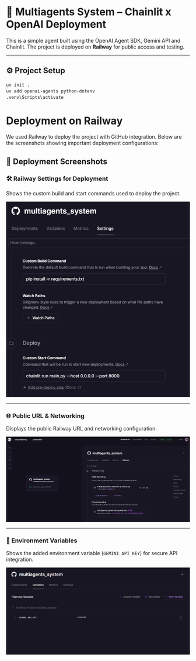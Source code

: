 # 🧠 Multiagents System – Chainlit x OpenAI Deployment

This is a simple agent built using the OpenAI Agent SDK, Gemini API and Chainlit. The project is deployed on **Railway** for public access and testing.

---

## ⚙️ Project Setup

```bash
uv init .
uv add openai-agents python-dotenv
.venv\Scripts\activate
```

# Deployment on Railway

We used Railway to deploy the project with GitHub integration.
Below are the screenshots showing important deployment configurations:


## 📸 Deployment Screenshots

### 🛠️ Railway Settings for Deployment
Shows the custom build and start commands used to deploy the project.

![Deployment Settings](./railway-deployement/2nd-page.PNG)

---

### 🌐 Public URL & Networking
Displays the public Railway URL and networking configuration.

![Public Networking](./railway-deployement/1st-page.PNG)

---

### 🔐 Environment Variables
Shows the added environment variable (`GEMINI_API_KEY`) for secure API integration.

![Environment Variables](./railway-deployement/3rd-page.PNG)
